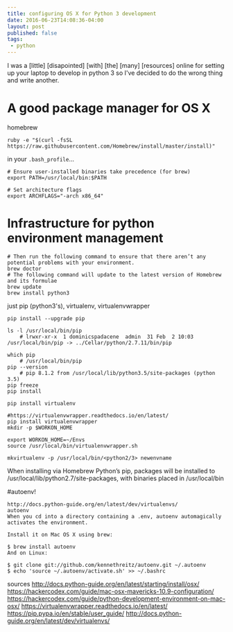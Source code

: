 ```yaml
---
title: configuring OS X for Python 3 development
date: 2016-06-23T14:08:36-04:00
layout: post
published: false
tags:
 - python
---
```


I was a [little] [disapointed] [with] [the] [many] [resources] online for setting up your laptop to develop in python 3 so I've decided to do the wrong thing and write another.


# A good package manager for OS X
homebrew

`ruby -e "$(curl -fsSL https://raw.githubusercontent.com/Homebrew/install/master/install)"`


	
in your `.bash_profile`...
```
# Ensure user-installed binaries take precedence (for brew)
export PATH=/usr/local/bin:$PATH

# Set architecture flags
export ARCHFLAGS="-arch x86_64"
```



# Infrastructure for python environment management

```
# Then run the following command to ensure that there aren’t any potential problems with your environment. 
brew doctor 
# The following command will update to the latest version of Homebrew and its formulae
brew update
brew install python3
```


just pip (python3's), virtualenv, virtualenvwrapper
```
pip install --upgrade pip

ls -l /usr/local/bin/pip
    # lrwxr-xr-x  1 dominicspadacene  admin  31 Feb  2 10:03 /usr/local/bin/pip -> ../Cellar/python/2.7.11/bin/pip

which pip 
	# /usr/local/bin/pip
pip --version
	# pip 8.1.2 from /usr/local/lib/python3.5/site-packages (python 3.5)
pip freeze
pip install 

pip install virtualenv

#https://virtualenvwrapper.readthedocs.io/en/latest/
pip install virtualenvwrapper
mkdir -p $WORKON_HOME

```

```
export WORKON_HOME=~/Envs
source /usr/local/bin/virtualenvwrapper.sh
```

```
mkvirtualenv -p /usr/local/bin/<python2/3> newenvname
```
When installing via Homebrew Python’s pip, packages will be installed to /usr/local/lib/python2.7/site-packages, with binaries placed in /usr/local/bin

#autoenv!
```
http://docs.python-guide.org/en/latest/dev/virtualenvs/
autoenv
When you cd into a directory containing a .env, autoenv automagically activates the environment.

Install it on Mac OS X using brew:

$ brew install autoenv
And on Linux:

$ git clone git://github.com/kennethreitz/autoenv.git ~/.autoenv
$ echo 'source ~/.autoenv/activate.sh' >> ~/.bashrc
```

sources
http://docs.python-guide.org/en/latest/starting/install/osx/
https://hackercodex.com/guide/mac-osx-mavericks-10.9-configuration/
https://hackercodex.com/guide/python-development-environment-on-mac-osx/
https://virtualenvwrapper.readthedocs.io/en/latest/
https://pip.pypa.io/en/stable/user_guide/
http://docs.python-guide.org/en/latest/dev/virtualenvs/